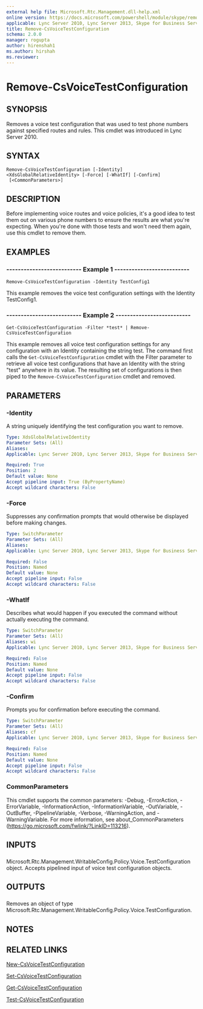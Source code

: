 ```yaml
---
external help file: Microsoft.Rtc.Management.dll-help.xml
online version: https://docs.microsoft.com/powershell/module/skype/remove-csvoicetestconfiguration
applicable: Lync Server 2010, Lync Server 2013, Skype for Business Server 2015, Skype for Business Server 2019
title: Remove-CsVoiceTestConfiguration
schema: 2.0.0
manager: rogupta
author: hirenshah1
ms.author: hirshah
ms.reviewer:
---
```


# Remove-CsVoiceTestConfiguration

## SYNOPSIS
Removes a voice test configuration that was used to test phone numbers against specified routes and rules.
This cmdlet was introduced in Lync Server 2010.


## SYNTAX

```
Remove-CsVoiceTestConfiguration [-Identity] <XdsGlobalRelativeIdentity> [-Force] [-WhatIf] [-Confirm]
 [<CommonParameters>]
```

## DESCRIPTION
Before implementing voice routes and voice policies, it's a good idea to test them out on various phone numbers to ensure the results are what you're expecting.
When you're done with those tests and won't need them again, use this cmdlet to remove them.


## EXAMPLES

### -------------------------- Example 1 --------------------------
```
Remove-CsVoiceTestConfiguration -Identity TestConfig1
```

This example removes the voice test configuration settings with the Identity TestConfig1.


### -------------------------- Example 2 --------------------------
```
Get-CsVoiceTestConfiguration -Filter *test* | Remove-CsVoiceTestConfiguration
```

This example removes all voice test configuration settings for any configuration with an Identity containing the string test.
The command first calls the `Get-CsVoiceTestConfiguration` cmdlet with the Filter parameter to retrieve all voice test configurations that have an Identity with the string "test" anywhere in its value.
The resulting set of configurations is then piped to the `Remove-CsVoiceTestConfiguration` cmdlet and removed.


## PARAMETERS

### -Identity
A string uniquely identifying the test configuration you want to remove.

```yaml
Type: XdsGlobalRelativeIdentity
Parameter Sets: (All)
Aliases: 
Applicable: Lync Server 2010, Lync Server 2013, Skype for Business Server 2015, Skype for Business Server 2019

Required: True
Position: 2
Default value: None
Accept pipeline input: True (ByPropertyName)
Accept wildcard characters: False
```

### -Force
Suppresses any confirmation prompts that would otherwise be displayed before making changes.

```yaml
Type: SwitchParameter
Parameter Sets: (All)
Aliases: 
Applicable: Lync Server 2010, Lync Server 2013, Skype for Business Server 2015, Skype for Business Server 2019

Required: False
Position: Named
Default value: None
Accept pipeline input: False
Accept wildcard characters: False
```

### -WhatIf
Describes what would happen if you executed the command without actually executing the command.

```yaml
Type: SwitchParameter
Parameter Sets: (All)
Aliases: wi
Applicable: Lync Server 2010, Lync Server 2013, Skype for Business Server 2015, Skype for Business Server 2019

Required: False
Position: Named
Default value: None
Accept pipeline input: False
Accept wildcard characters: False
```

### -Confirm
Prompts you for confirmation before executing the command.

```yaml
Type: SwitchParameter
Parameter Sets: (All)
Aliases: cf
Applicable: Lync Server 2010, Lync Server 2013, Skype for Business Server 2015, Skype for Business Server 2019

Required: False
Position: Named
Default value: None
Accept pipeline input: False
Accept wildcard characters: False
```

### CommonParameters
This cmdlet supports the common parameters: -Debug, -ErrorAction, -ErrorVariable, -InformationAction, -InformationVariable, -OutVariable, -OutBuffer, -PipelineVariable, -Verbose, -WarningAction, and -WarningVariable. For more information, see about_CommonParameters (https://go.microsoft.com/fwlink/?LinkID=113216).

## INPUTS

###  
Microsoft.Rtc.Management.WritableConfig.Policy.Voice.TestConfiguration object.
Accepts pipelined input of voice test configuration objects.

## OUTPUTS

###  
Removes an object of type Microsoft.Rtc.Management.WritableConfig.Policy.Voice.TestConfiguration.

## NOTES

## RELATED LINKS

[New-CsVoiceTestConfiguration](New-CsVoiceTestConfiguration.md)

[Set-CsVoiceTestConfiguration](Set-CsVoiceTestConfiguration.md)

[Get-CsVoiceTestConfiguration](Get-CsVoiceTestConfiguration.md)

[Test-CsVoiceTestConfiguration](Test-CsVoiceTestConfiguration.md)

